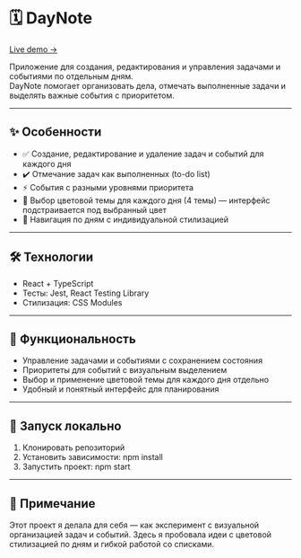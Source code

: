 # 🗓️ DayNote

[Live demo →](https://day-note.vercel.app/)

Приложение для создания, редактирования и управления задачами и событиями по отдельным дням.  
DayNote помогает организовать дела, отмечать выполненные задачи и выделять важные события с приоритетом.

---

## ✨ Особенности

- ✅ Создание, редактирование и удаление задач и событий для каждого дня  
- ✔️ Отмечание задач как выполненных (to-do list)  
- ⚡ События с разными уровнями приоритета  
- 🎨 Выбор цветовой темы для каждого дня (4 темы) — интерфейс подстраивается под выбранный цвет  
- 📅 Навигация по дням с индивидуальной стилизацией

---

## 🛠 Технологии

- React + TypeScript  
- Тесты: Jest, React Testing Library
- Стилизация: CSS Modules

---

## 🚀 Функциональность

- Управление задачами и событиями с сохранением состояния  
- Приоритеты для событий с визуальным выделением  
- Выбор и применение цветовой темы для каждого дня отдельно  
- Удобный и понятный интерфейс для планирования

---

## 🔧 Запуск локально

1. Клонировать репозиторий  
2. Установить зависимости: npm install
3. Запустить проект: npm start
   
---

## 📌 Примечание

Этот проект я делала для себя — как эксперимент с визуальной организацией задач и событий.
Здесь я пробовала идеи с цветовой стилизацией по дням и гибкой работой со списками.
